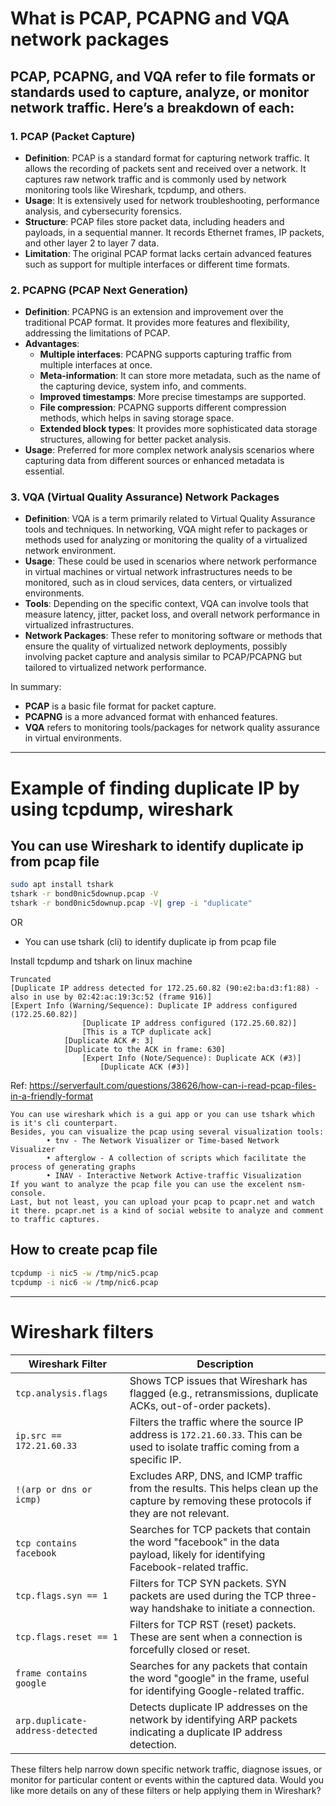 # What is PCAP, PCAPNG and VQA network packages

## PCAP, PCAPNG, and VQA refer to file formats or standards used to capture, analyze, or monitor network traffic. Here’s a breakdown of each:

### 1. **PCAP (Packet Capture)**
   - **Definition**: PCAP is a standard format for capturing network traffic. It allows the recording of packets sent and received over a network. It captures raw network traffic and is commonly used by network monitoring tools like Wireshark, tcpdump, and others.
   - **Usage**: It is extensively used for network troubleshooting, performance analysis, and cybersecurity forensics.
   - **Structure**: PCAP files store packet data, including headers and payloads, in a sequential manner. It records Ethernet frames, IP packets, and other layer 2 to layer 7 data.
   - **Limitation**: The original PCAP format lacks certain advanced features such as support for multiple interfaces or different time formats.

### 2. **PCAPNG (PCAP Next Generation)**
   - **Definition**: PCAPNG is an extension and improvement over the traditional PCAP format. It provides more features and flexibility, addressing the limitations of PCAP.
   - **Advantages**:
     - **Multiple interfaces**: PCAPNG supports capturing traffic from multiple interfaces at once.
     - **Meta-information**: It can store more metadata, such as the name of the capturing device, system info, and comments.
     - **Improved timestamps**: More precise timestamps are supported.
     - **File compression**: PCAPNG supports different compression methods, which helps in saving storage space.
     - **Extended block types**: It provides more sophisticated data storage structures, allowing for better packet analysis.
   - **Usage**: Preferred for more complex network analysis scenarios where capturing data from different sources or enhanced metadata is essential.

### 3. **VQA (Virtual Quality Assurance) Network Packages**
   - **Definition**: VQA is a term primarily related to Virtual Quality Assurance tools and techniques. In networking, VQA might refer to packages or methods used for analyzing or monitoring the quality of a virtualized network environment.
   - **Usage**: These could be used in scenarios where network performance in virtual machines or virtual network infrastructures needs to be monitored, such as in cloud services, data centers, or virtualized environments.
   - **Tools**: Depending on the specific context, VQA can involve tools that measure latency, jitter, packet loss, and overall network performance in virtualized infrastructures.
   - **Network Packages**: These refer to monitoring software or methods that ensure the quality of virtualized network deployments, possibly involving packet capture and analysis similar to PCAP/PCAPNG but tailored to virtualized network performance.

In summary:
- **PCAP** is a basic file format for packet capture.
- **PCAPNG** is a more advanced format with enhanced features.
- **VQA** refers to monitoring tools/packages for network quality assurance in virtual environments.

---

# Example of finding duplicate IP by using tcpdump, wireshark

##  You can use Wireshark to identify duplicate ip from pcap file	

```bash
sudo apt install tshark
tshark -r bond0nic5downup.pcap -V
tshark -r bond0nic5downup.pcap -V| grep -i "duplicate"
```

OR 
 	
- You can use tshark (cli) to identify duplicate ip from pcap file	

Install tcpdump and tshark on linux machine

```
Truncated
[Duplicate IP address detected for 172.25.60.82 (90:e2:ba:d3:f1:88) - also in use by 02:42:ac:19:3c:52 (frame 916)]
[Expert Info (Warning/Sequence): Duplicate IP address configured (172.25.60.82)]
 	            [Duplicate IP address configured (172.25.60.82)]
	            [This is a TCP duplicate ack]
	        [Duplicate ACK #: 3]
	        [Duplicate to the ACK in frame: 630]
	            [Expert Info (Note/Sequence): Duplicate ACK (#3)]
	                [Duplicate ACK (#3)]
```

Ref: https://serverfault.com/questions/38626/how-can-i-read-pcap-files-in-a-friendly-format
	
	You can use wireshark which is a gui app or you can use tshark which is it's cli counterpart.
	Besides, you can visualize the pcap using several visualization tools:
	        • tnv - The Network Visualizer or Time-based Network Visualizer
	        • afterglow - A collection of scripts which facilitate the process of generating graphs
	        • INAV - Interactive Network Active-traffic Visualization
	If you want to analyze the pcap file you can use the excelent nsm-console.
	Last, but not least, you can upload your pcap to pcapr.net and watch it there. pcapr.net is a kind of social website to analyze and comment to traffic captures.


## How to create pcap file	

```bash
tcpdump -i nic5 -w /tmp/nic5.pcap
tcpdump -i nic6 -w /tmp/nic6.pcap
```

---

# Wireshark  filters

| **Wireshark Filter** | **Description** |
|----------------------|-----------------|
| `tcp.analysis.flags`  | Shows TCP issues that Wireshark has flagged (e.g., retransmissions, duplicate ACKs, out-of-order packets). |
| `ip.src == 172.21.60.33` | Filters the traffic where the source IP address is `172.21.60.33`. This can be used to isolate traffic coming from a specific IP. |
| `!(arp or dns or icmp)` | Excludes ARP, DNS, and ICMP traffic from the results. This helps clean up the capture by removing these protocols if they are not relevant. |
| `tcp contains facebook` | Searches for TCP packets that contain the word "facebook" in the data payload, likely for identifying Facebook-related traffic. |
| `tcp.flags.syn == 1` | Filters for TCP SYN packets. SYN packets are used during the TCP three-way handshake to initiate a connection. |
| `tcp.flags.reset == 1` | Filters for TCP RST (reset) packets. These are sent when a connection is forcefully closed or reset. |
| `frame contains google` | Searches for any packets that contain the word "google" in the frame, useful for identifying Google-related traffic. |
| `arp.duplicate-address-detected` | Detects duplicate IP addresses on the network by identifying ARP packets indicating a duplicate IP address detection. |

These filters help narrow down specific network traffic, diagnose issues, or monitor for particular content or events within the captured data. Would you like more details on any of these filters or help applying them in Wireshark?

